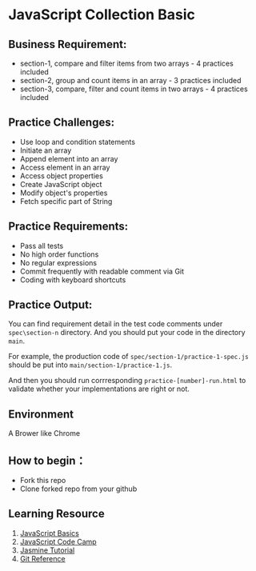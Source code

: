 # JavaScript Collection Basic

## Business Requirement:
* section-1, compare and filter items from two arrays - 4 practices included
* section-2, group and count items in an array - 3 practices included
* section-3, compare, filter and count items in two arrays - 4 practices included

## Practice Challenges:
* Use loop and condition statements
* Initiate an array
* Append element into an array
* Access element in an array
* Access object properties
* Create JavaScript object
* Modify object's properties
* Fetch specific part of String

## Practice Requirements:
* Pass all tests
* No high order functions
* No regular expressions
* Commit frequently with readable comment via Git
* Coding with keyboard shortcuts

## Practice Output:
You can find requirement detail in the test code comments under `spec\section-n` directory. And you should put your code in the directory `main`.

For example, the production code of `spec/section-1/practice-1-spec.js` should be put  into `main/section-1/practice-1.js`.

And then you should run corrresponding `practice-[number]-run.html` to validate whether your implementations are right or not.

## Environment
A Brower like Chrome

## How to begin：
- Fork this repo
- Clone forked repo from your github

## Learning Resource
1. [JavaScript Basics](https://developer.mozilla.org/en-US/docs/Learn/Getting_started_with_the_web/JavaScript_basics)
2. [JavaScript Code Camp](https://www.freecodecamp.org/challenges/comment-your-javascript-code)
3. [Jasmine Tutorial](http://jasmine.github.io/2.4/introduction.html)
4. [Git Reference](https://git-scm.com/docs)
